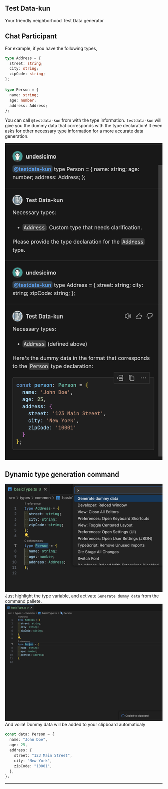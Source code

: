 ## Test Data-kun

Your friendly neighborhood Test Data generator

## Chat Participant

For example, if you have the following types,

```typescript
type Address = {
  street: string;
  city: string;
  zipCode: string;
};

type Person = {
  name: string;
  age: number;
  address: Address;
};
```

You can call `@testdata-kun` from with the type information. `testdata-kun` will give you the dummy data that corresponds with the type declaration!
It even asks for other necessary type information for a more accurate data generation.

![alt text](/images/image2.png)

## Dynamic type generation command

![alt text](/images/image3.png)
Just highlight the type variable, and activate `Generate dummy data` from the command pallete.
![alt text](/images/image4.png)
And voila! Dummy data will be added to your clipboard automaticaly

```ts
const data: Person = {
  name: "John Doe",
  age: 25,
  address: {
    street: "123 Main Street",
    city: "New York",
    zipCode: "10001",
  },
};
```

---
